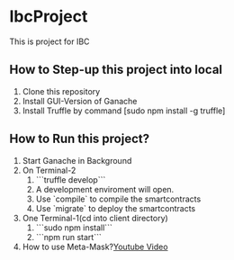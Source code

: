 # IbcProject
This is project for IBC
<h2>How to Step-up this project into local</h2>
<ol>
<li>Clone this repository</li>
<li>Install GUI-Version of Ganache</li>
<li>Install Truffle by command [sudo npm install -g truffle]</li>
</ol>
<h2>How to Run this project?</h2>
<ol>
<li>Start Ganache in Background</li>
<li>On Terminal-2 <ol>
    <li> ```truffle develop``` </li>
    <li> A development enviroment will open. </li>
    <li> Use `compile` to compile the smartcontracts </li>
    <li> Use `migrate` to deploy the smartcontracts </li>
</ol>
</li>
<li>One Terminal-1(cd into client directory)
<ol>
    <li> ```sudo npm install``` </li>
    <li> ```npm run start``` </li>
</ol>

</li>

<li>How to use Meta-Mask?<a href="https://www.youtube.com/watch?v=nUEBAS5r4Og">Youtube Video</a> </li>
</ol>
